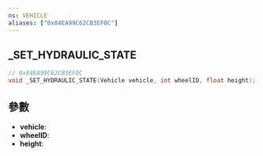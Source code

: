 ```yaml
---
ns: VEHICLE
aliases: ["0x84EA99C62CB3EF0C"]
---
```

## _SET_HYDRAULIC_STATE

```c
// 0x84EA99C62CB3EF0C
void _SET_HYDRAULIC_STATE(Vehicle vehicle, int wheelID, float height);
```

## 參數
* **vehicle**: 
* **wheelID**: 
* **height**: 

